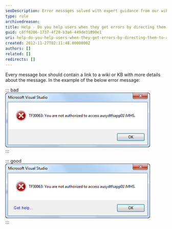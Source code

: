 ```yaml
---
seoDescription: Error messages solved with expert guidance from our wiki and knowledge base.
type: rule
archivedreason:
title: Help - Do you help users when they get errors by directing them to a wiki or KB?
guid: c8ff0286-1737-4f28-b3a6-449de31890e1
uri: help-do-you-help-users-when-they-get-errors-by-directing-them-to-a-wiki-or-kb
created: 2012-11-27T02:11:48.0000000Z
authors: []
related: []
redirects: []
---
```


Every message box should contain a link to a wiki or KB with more details about the message. In the example of the below error message:

<!--endintro-->

::: bad  
![Figure - Bad Example: User now has to Google to find out how to fix this error](../../assets/NoDirectForError.jpg)  
:::

::: good  
![Figure - Good Example: If you click on the "Get Help..." link on the bottom of the form it will take you to a wiki page with common issues and resolutions](../../assets/DirectForError.jpg)  
:::
